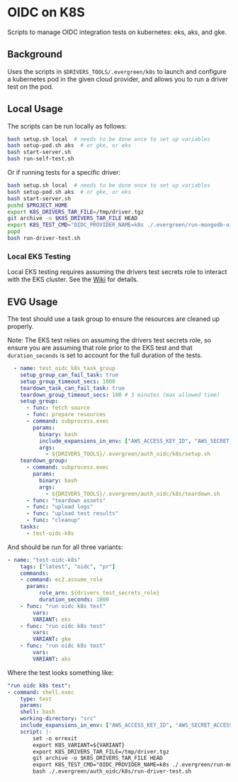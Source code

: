 # OIDC on K8S

Scripts to manage OIDC integration tests on kubernetes: eks, aks, and gke.

## Background

Uses the scripts in `$DRIVERS_TOOLS/.evergreen/k8s` to launch and configure
a kubernetes pod in the given cloud provider, and allows you to run a driver
test on the pod.

## Local Usage

The scripts can be run locally as follows:

```bash
bash setup.sh local  # needs to be done once to set up variables
bash setup-pod.sh aks  # or gke, or eks
bash start-server.sh
bash run-self-test.sh
```

Or if running tests for a specific driver:

```bash
bash setup.sh local  # needs to be done once to set up variables
bash setup-pod.sh aks  # or gke, or eks
bash start-server.sh
pushd $PROJECT_HOME
export K8S_DRIVERS_TAR_FILE=/tmp/driver.tgz
git archive -o $K8S_DRIVERS_TAR_FILE HEAD
export K8S_TEST_CMD="OIDC_PROVIDER_NAME=k8s ./.evergreen/run-mongodb-oidc-test.sh"
popd
bash run-driver-test.sh
```

### Local EKS Testing

Local EKS testing requires assuming the drivers test secrets role to interact with the EKS cluster.
See the [Wiki](https://wiki.corp.mongodb.com/display/DRIVERS/Using+AWS+Secrets+Manager+to+Store+Testing+Secrets) for details.


## EVG Usage

The test should use a task group to ensure the resources are cleaned up properly.

Note: The EKS test relies on assuming the drivers test secrets role, so ensure you are assuming that
role prior to the EKS test and that `duration_seconds` is set to account for the full duration of the tests.

```yaml
  - name: test_oidc_k8s_task_group
    setup_group_can_fail_task: true
    setup_group_timeout_secs: 1800
    teardown_task_can_fail_task: true
    teardown_group_timeout_secs: 180 # 3 minutes (max allowed time)
    setup_group:
      - func: fetch source
      - func: prepare resources
      - command: subprocess.exec
        params:
          binary: bash
          include_expansions_in_env: ["AWS_ACCESS_KEY_ID", "AWS_SECRET_ACCESS_KEY", "AWS_SESSION_TOKEN"]
          args:
            - ${DRIVERS_TOOLS}/.evergreen/auth_oidc/k8s/setup.sh
    teardown_group:
      - command: subprocess.exec
        params:
          binary: bash
          args:
            - ${DRIVERS_TOOLS}/.evergreen/auth_oidc/k8s/teardown.sh
      - func: "teardown assets"
      - func: "upload logs"
      - func: "upload test results"
      - func: "cleanup"
    tasks:
      - test-oidc-k8s
```

And should be run for all three variants:

```yaml
- name: "test-oidc-k8s"
    tags: ["latest", "oidc", "pr"]
    commands:
    - command: ec2.assume_role
      params:
          role_arn: ${drivers_test_secrets_role}
          duration_seconds: 1800
    - func: "run oidc k8s test"
        vars:
        VARIANT: eks
    - func: "run oidc k8s test"
        vars:
        VARIANT: gke
    - func: "run oidc k8s test"
        vars:
        VARIANT: aks
```

Where the test looks something like:

```yaml
"run oidc k8s test":
- command: shell.exec
    type: test
    params:
    shell: bash
    working-directory: "src"
    include_expansions_in_env: ["AWS_ACCESS_KEY_ID", "AWS_SECRET_ACCESS_KEY", "AWS_SESSION_TOKEN"]
    script: |-
        set -o errexit
        export K8S_VARIANT=${VARIANT}
        export K8S_DRIVERS_TAR_FILE=/tmp/driver.tgz
        git archive -o $K8S_DRIVERS_TAR_FILE HEAD
        export K8S_TEST_CMD="OIDC_PROVIDER_NAME=k8s ./.evergreen/run-mongodb-oidc-test.sh"
        bash ./.evergreen/auth_oidc/k8s/run-driver-test.sh
```
